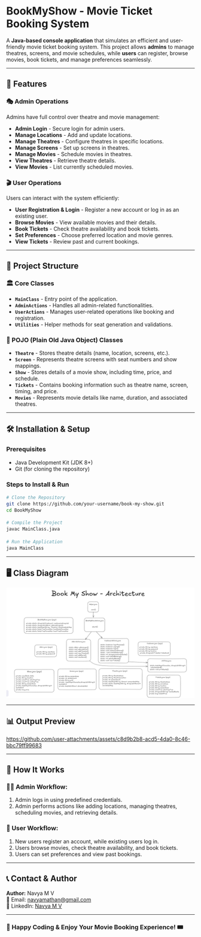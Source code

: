 # BookMyShow - Movie Ticket Booking System

A **Java-based console application** that simulates an efficient and user-friendly movie ticket booking system. This project allows **admins** to manage theatres, screens, and movie schedules, while **users** can register, browse movies, book tickets, and manage preferences seamlessly.

---

## 📌 Features

### 🎭 Admin Operations

Admins have full control over theatre and movie management:

- **Admin Login** - Secure login for admin users.
- **Manage Locations** - Add and update locations.
- **Manage Theatres** - Configure theatres in specific locations.
- **Manage Screens** - Set up screens in theatres.
- **Manage Movies** - Schedule movies in theatres.
- **View Theatres** - Retrieve theatre details.
- **View Movies** - List currently scheduled movies.

### 🎬 User Operations

Users can interact with the system efficiently:

- **User Registration & Login** - Register a new account or log in as an existing user.
- **Browse Movies** - View available movies and their details.
- **Book Tickets** - Check theatre availability and book tickets.
- **Set Preferences** - Choose preferred location and movie genres.
- **View Tickets** - Review past and current bookings.

---

## 📂 Project Structure

### 🏛 Core Classes

- **`MainClass`** - Entry point of the application.
- **`AdminActions`** - Handles all admin-related functionalities.
- **`UserActions`** - Manages user-related operations like booking and registration.
- **`Utilities`** - Helper methods for seat generation and validations.

### 📌 POJO (Plain Old Java Object) Classes

- **`Theatre`** - Stores theatre details (name, location, screens, etc.).
- **`Screen`** - Represents theatre screens with seat numbers and show mappings.
- **`Show`** - Stores details of a movie show, including time, price, and schedule.
- **`Tickets`** - Contains booking information such as theatre name, screen, timing, and price.
- **`Movies`** - Represents movie details like name, duration, and associated theatres.

---

## 🛠 Installation & Setup

### **Prerequisites**

- Java Development Kit (JDK 8+)
- Git (for cloning the repository)

### **Steps to Install & Run**

```sh
# Clone the Repository
git clone https://github.com/your-username/book-my-show.git
cd BookMyShow

# Compile the Project
javac MainClass.java

# Run the Application
java MainClass
```

---

## 🖥 Class Diagram

![BookMyShow Architecture](https://github.com/Navyamathan/BookMyShow/blob/main/BookMyShow/BookMyShow.png)

---

## 📊 Output Preview



https://github.com/user-attachments/assets/c8d9b2b8-acd5-4da0-8c46-bbc79ff99683



---

## 🔄 How It Works

### **👨‍💼 Admin Workflow:**

1. Admin logs in using predefined credentials.
2. Admin performs actions like adding locations, managing theatres, scheduling movies, and retrieving details.

### **👤 User Workflow:**

1. New users register an account, while existing users log in.
2. Users browse movies, check theatre availability, and book tickets.
3. Users can set preferences and view past bookings.

---

## 📞 Contact & Author

**Author:** Navya M V\
📧 Email: navyamathan@gmail.com\
🔗 LinkedIn: [Navya M V](https://www.linkedin.com/in/navya-m-v-55515b353/)

---

### 🚀 Happy Coding & Enjoy Your Movie Booking Experience! 🎟️

